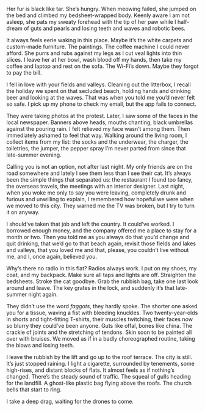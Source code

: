 Her fur is black like tar. She’s hungry. When meowing failed, she jumped on the bed and climbed my bedsheet-wrapped body. Keenly aware I am not asleep, she pats my sweaty forehead with the tip of her paw while I half-dream of guts and pearls and losing teeth and waves and robotic bees.

It always feels eerie waking in this place. Maybe it’s the white carpets and custom-made furniture. The paintings. The coffee machine I could never afford. She purrs and rubs against my legs as I cut veal lights into thin slices. I leave her at her bowl, wash blood off my hands, then take my coffee and laptop and rest on the sofa. The Wi-Fi’s down. Maybe they forgot to pay the bill.

I fell in love with your fields and valleys. Cleaning out the litterbox, I recall the holiday we spent on that secluded beach, holding hands and drinking beer and looking at the waves. That was when you told me you’d never felt so safe. I pick up my phone to check my email, but the app fails to connect.

They were taking photos at the protest. Later, I saw some of the faces in the local newspaper. Banners above heads, mouths chanting, black umbrellas against the pouring rain. I felt relieved my face wasn’t among them. Then immediately ashamed to feel that way. Walking around the living room, I collect items from my list: the socks and the underwear, the charger, the toiletries, the jumper, the pepper spray I’m never parted from since that late-summer evening.

Calling you is not an option, not after last night. My only friends are on the road somewhere and lately I see them less than I see their cat. It’s always been the simple things that separated us: the restaurant I found too fancy, the overseas travels, the meetings with an interior designer. Last night, when you woke me only to say you were leaving, completely drunk and furious and unwilling to explain, I remembered how hopeful we were when we moved to this city. They warned me the TV was broken, but I try to turn it on anyway.

I should’ve taken that job and left the country. It could’ve worked. I borrowed enough money, and the company offered me a place to stay for a month or two. Then you told me as you always do that you’d change and quit drinking, that we’d go to that beach again, revisit those fields and lakes and valleys, that you loved me and that, please, you couldn’t live without me, and I, once again, believed you.

Why’s there no radio in this flat? Radios always work. I put on my shoes, my coat, and my backpack. Make sure all taps and lights are off. Straighten the bedsheets. Stroke the cat goodbye. Grab the rubbish bag, take one last look around and leave. The key grates in the lock, and suddenly it’s that late-summer night again.

They didn’t use the word *faggots*, they hardly spoke. The shorter one asked you for a tissue, waving a fist with bleeding knuckles. Two twenty-year-olds in shorts and tight-fitting T-shirts, their muscles twitching, their faces now so blurry they could’ve been anyone. Guts like offal, bones like china. The crackle of joints and the stretching of tendons. Skin soon to be painted all over with bruises. We moved as if in a badly choreographed routine, taking the blows and losing teeth.

I leave the rubbish by the lift and go up to the roof terrace. The city is still. It’s just stopped raining. I light a cigarette, surrounded by tenements, some high-rises, and distant blocks of flats. It almost feels as if nothing’s changed. There’s the steady sound of traffic. The squeal of gulls heading for the landfill. A ghost-like plastic bag flying above the roofs. The church bells that start to ring.

I take a deep drag, waiting for the drones to come.